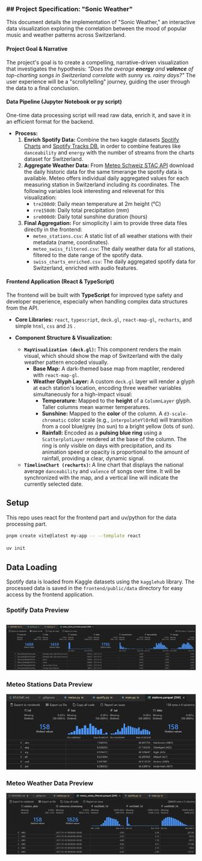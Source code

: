 ### ## Project Specification: "Sonic Weather"

This document details the implementation of "Sonic Weather," an interactive data visualization exploring the correlation between the mood of popular music and weather patterns across Switzerland.


#### **Project Goal & Narrative**

The project's goal is to create a compelling, narrative-driven visualization that investigates the hypothesis: *"Does the average **energy** and **valence** of top-charting songs in Switzerland correlate with sunny vs. rainy days?"* The user experience will be a "scrollytelling" journey, guiding the user through the data to a final conclusion.

#### **Data Pipeline (Jupyter Notebook or py script)**

One-time data processing script will read raw data, enrich it, and save it in an efficient format for the backend.

* **Process:**
    1.  **Enrich Spotify Data:** Combine the two kaggle datasets [Spotify Charts](https://www.kaggle.com/datasets/dhruvildave/spotify-charts?resource=download) and [Spotify Tracks DB](https://www.kaggle.com/datasets/zaheenhamidani/ultimate-spotify-tracks-db), in order to combine features like `danceability` and `energy` with the number of streams from the charts dataset for Switzerland.
    2.  **Aggregate Weather Data:** From [Meteo Schweiz STAC API](https://opendatadocs.meteoswiss.ch/a-data-groundbased/a1-automatic-weather-stations) download the daily historic data for the same timerange the spotify data is available. Meteo offers individual daily aggregated values for each measuring station in Switzerland including its coordinates. The following variables look interesting and relevenat for this visualization:
        * `tre200d0`: Daily mean temperature at 2m height (°C)
        * `rre150d0`: Daily total precipitation (mm)
        * `sre000d0`: Daily total sunshine duration (hours)
    3.  **Final Aggregation:**
        For simoplicity I aim to provide three data files directly in the frontend:
        * `meteo_stations.csv`: A static list of all weather stations with their metadata (name, coordinates).
        * `meteo_swiss_filtered.csv`: The daily weather data for all stations, filtered to the date range of the spotify data.
        * `swiss_charts_enriched.csv`: The daily aggregated spotify data for Switzerland, enriched with audio features.

#### **Frontend Application (React & TypeScript)**

The frontend will be built with **TypeScript** for improved type safety and developer experience, especially when handling complex data structures from the API.

* **Core Libraries:** `react`, `typescript`, `deck.gl`, `react-map-gl`, `recharts`, and simple `html`, `css` and `JS` .

* **Component Structure & Visualization:**
    * **`MapVisualization (deck.gl)`:** This component renders the main visual, which should show the map of Switzerland with the daily weather pattern encoded visually.
        * **Base Map:** A dark-themed base map from maptiler, rendered with `react-map-gl`.
        * **Weather Glyph Layer:** A custom `deck.gl` layer will render a glyph at each station's location, encoding three weather variables simultaneously for a high-impact visual:
            * **Temperature:** Mapped to the **height** of a `ColumnLayer` glyph. Taller columns mean warmer temperatures.
            * **Sunshine:** Mapped to the **color** of the column. A `d3-scale-chromatic` color scale (e.g., `interpolateYlOrRd`) will transition from a cool blue/grey (no sun) to a bright yellow (lots of sun).
            * **Rainfall:** Encoded as a **pulsing blue ring** using a `ScatterplotLayer` rendered at the base of the column. The ring is only visible on days with precipitation, and its animation speed or opacity is proportional to the amount of rainfall, providing a clear, dynamic signal.
    * **`TimelineChart (recharts)`:** A line chart that displays the national average `danceability` and `valence` of songs over time. It will be synchronized with the map, and a vertical line will indicate the currently selected date.

## Setup

This repo uses react for the frontend part and uv/python for the data processing part.

```bash
pnpm create vite@latest my-app -- --template react

uv init
```

## Data Loading

Spotify data is loaded from Kaggle datasets using the `kagglehub` library. The processed data is saved in the `frontend/public/data` directory for easy access by the frontend application.

### Spotify Data Preview

![Spotify Data Preview](spotify_data.png)
---
### Meteo Stations Data Preview

![Meteo Stations Data Preview](stations_data.png)

### Meteo Weather Data Preview

![Meteo Weather Data Preview](weather_data.png)